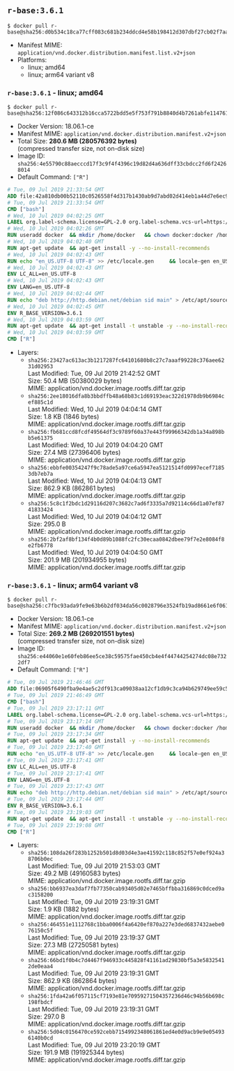 ## `r-base:3.6.1`

```console
$ docker pull r-base@sha256:d0b534c18ca77cff083c681b234ddcd4e58b198412d307dbf27cb02f7aa413b0
```

-	Manifest MIME: `application/vnd.docker.distribution.manifest.list.v2+json`
-	Platforms:
	-	linux; amd64
	-	linux; arm64 variant v8

### `r-base:3.6.1` - linux; amd64

```console
$ docker pull r-base@sha256:12f086c643312b16cca5722bdd5e5f753f791b8840d4b7261abfe11476166502
```

-	Docker Version: 18.06.1-ce
-	Manifest MIME: `application/vnd.docker.distribution.manifest.v2+json`
-	Total Size: **280.6 MB (280576392 bytes)**  
	(compressed transfer size, not on-disk size)
-	Image ID: `sha256:4e55790c88aecccd17f3c9f4f4396c19d82d4a636dff33cbdcc2fd6f24268014`
-	Default Command: `["R"]`

```dockerfile
# Tue, 09 Jul 2019 21:33:54 GMT
ADD file:42a810db00b52110c0526558f4d317b1430ab9d7abd02d414eb1a44d7e6ec930 in / 
# Tue, 09 Jul 2019 21:33:54 GMT
CMD ["bash"]
# Wed, 10 Jul 2019 04:02:25 GMT
LABEL org.label-schema.license=GPL-2.0 org.label-schema.vcs-url=https://github.com/rocker-org/r-base org.label-schema.vendor=Rocker Project maintainer=Dirk Eddelbuettel <edd@debian.org>
# Wed, 10 Jul 2019 04:02:26 GMT
RUN useradd docker 	&& mkdir /home/docker 	&& chown docker:docker /home/docker 	&& addgroup docker staff
# Wed, 10 Jul 2019 04:02:40 GMT
RUN apt-get update 	&& apt-get install -y --no-install-recommends 		ed 		less 		locales 		vim-tiny 		wget 		ca-certificates 		fonts-texgyre 	&& rm -rf /var/lib/apt/lists/*
# Wed, 10 Jul 2019 04:02:43 GMT
RUN echo "en_US.UTF-8 UTF-8" >> /etc/locale.gen 	&& locale-gen en_US.utf8 	&& /usr/sbin/update-locale LANG=en_US.UTF-8
# Wed, 10 Jul 2019 04:02:43 GMT
ENV LC_ALL=en_US.UTF-8
# Wed, 10 Jul 2019 04:02:43 GMT
ENV LANG=en_US.UTF-8
# Wed, 10 Jul 2019 04:02:44 GMT
RUN echo "deb http://http.debian.net/debian sid main" > /etc/apt/sources.list.d/debian-unstable.list         && echo 'APT::Default-Release "testing";' > /etc/apt/apt.conf.d/default
# Wed, 10 Jul 2019 04:02:45 GMT
ENV R_BASE_VERSION=3.6.1
# Wed, 10 Jul 2019 04:03:59 GMT
RUN apt-get update 	&& apt-get install -t unstable -y --no-install-recommends 		littler                 r-cran-littler 		r-base=${R_BASE_VERSION}-* 		r-base-dev=${R_BASE_VERSION}-* 		r-recommended=${R_BASE_VERSION}-* 	&& ln -s /usr/lib/R/site-library/littler/examples/install.r /usr/local/bin/install.r 	&& ln -s /usr/lib/R/site-library/littler/examples/install2.r /usr/local/bin/install2.r 	&& ln -s /usr/lib/R/site-library/littler/examples/installGithub.r /usr/local/bin/installGithub.r 	&& ln -s /usr/lib/R/site-library/littler/examples/testInstalled.r /usr/local/bin/testInstalled.r 	&& install.r docopt 	&& rm -rf /tmp/downloaded_packages/ /tmp/*.rds 	&& rm -rf /var/lib/apt/lists/*
# Wed, 10 Jul 2019 04:03:59 GMT
CMD ["R"]
```

-	Layers:
	-	`sha256:23427ac613ac3b1217287fc64101680b8c27c7aaaf99228c376aee6231d02953`  
		Last Modified: Tue, 09 Jul 2019 21:42:52 GMT  
		Size: 50.4 MB (50380029 bytes)  
		MIME: application/vnd.docker.image.rootfs.diff.tar.gzip
	-	`sha256:2ee18016dfa8b3bbdffb48a68b83c1d69193eac322d1978db9b6984cef885c1d`  
		Last Modified: Wed, 10 Jul 2019 04:04:14 GMT  
		Size: 1.8 KB (1846 bytes)  
		MIME: application/vnd.docker.image.rootfs.diff.tar.gzip
	-	`sha256:fb681ccd8fcdf49564df3c9789f60a37e443f99966342db1a34a898bb5e61375`  
		Last Modified: Wed, 10 Jul 2019 04:04:20 GMT  
		Size: 27.4 MB (27396406 bytes)  
		MIME: application/vnd.docker.image.rootfs.diff.tar.gzip
	-	`sha256:ebbfe00354247f9c78ade5a97ce6a5947ea5121514fd0997ecef71853db7eb7a`  
		Last Modified: Wed, 10 Jul 2019 04:04:13 GMT  
		Size: 862.9 KB (862861 bytes)  
		MIME: application/vnd.docker.image.rootfs.diff.tar.gzip
	-	`sha256:5c8c1f2bdc1d29116d207c3682c7ad6f3335a7d92114c66d1a07ef8741833424`  
		Last Modified: Wed, 10 Jul 2019 04:04:12 GMT  
		Size: 295.0 B  
		MIME: application/vnd.docker.image.rootfs.diff.tar.gzip
	-	`sha256:2bf2af8bf134f4b0d89b1088fc2fc30ecaa0842dbee79f7e2e8084f8e2fb6778`  
		Last Modified: Wed, 10 Jul 2019 04:04:50 GMT  
		Size: 201.9 MB (201934955 bytes)  
		MIME: application/vnd.docker.image.rootfs.diff.tar.gzip

### `r-base:3.6.1` - linux; arm64 variant v8

```console
$ docker pull r-base@sha256:c7fbc93ada9fe9e63b6b2df034da56c0028796e3524fb19ad8661e6f06189511
```

-	Docker Version: 18.06.1-ce
-	Manifest MIME: `application/vnd.docker.distribution.manifest.v2+json`
-	Total Size: **269.2 MB (269201551 bytes)**  
	(compressed transfer size, not on-disk size)
-	Image ID: `sha256:e44060e1e60feb86ee5ce38c59575fae450cb4e4f44744254274dc08e7322df7`
-	Default Command: `["R"]`

```dockerfile
# Tue, 09 Jul 2019 21:46:46 GMT
ADD file:06905f6490fba9e4ae5c2df913ca09038aa12cf1db9c3ca94b629749ee59c515 in / 
# Tue, 09 Jul 2019 21:46:49 GMT
CMD ["bash"]
# Tue, 09 Jul 2019 23:17:11 GMT
LABEL org.label-schema.license=GPL-2.0 org.label-schema.vcs-url=https://github.com/rocker-org/r-base org.label-schema.vendor=Rocker Project maintainer=Dirk Eddelbuettel <edd@debian.org>
# Tue, 09 Jul 2019 23:17:14 GMT
RUN useradd docker 	&& mkdir /home/docker 	&& chown docker:docker /home/docker 	&& addgroup docker staff
# Tue, 09 Jul 2019 23:17:34 GMT
RUN apt-get update 	&& apt-get install -y --no-install-recommends 		ed 		less 		locales 		vim-tiny 		wget 		ca-certificates 		fonts-texgyre 	&& rm -rf /var/lib/apt/lists/*
# Tue, 09 Jul 2019 23:17:40 GMT
RUN echo "en_US.UTF-8 UTF-8" >> /etc/locale.gen 	&& locale-gen en_US.utf8 	&& /usr/sbin/update-locale LANG=en_US.UTF-8
# Tue, 09 Jul 2019 23:17:41 GMT
ENV LC_ALL=en_US.UTF-8
# Tue, 09 Jul 2019 23:17:41 GMT
ENV LANG=en_US.UTF-8
# Tue, 09 Jul 2019 23:17:43 GMT
RUN echo "deb http://http.debian.net/debian sid main" > /etc/apt/sources.list.d/debian-unstable.list         && echo 'APT::Default-Release "testing";' > /etc/apt/apt.conf.d/default
# Tue, 09 Jul 2019 23:17:44 GMT
ENV R_BASE_VERSION=3.6.1
# Tue, 09 Jul 2019 23:19:03 GMT
RUN apt-get update 	&& apt-get install -t unstable -y --no-install-recommends 		littler                 r-cran-littler 		r-base=${R_BASE_VERSION}-* 		r-base-dev=${R_BASE_VERSION}-* 		r-recommended=${R_BASE_VERSION}-* 	&& ln -s /usr/lib/R/site-library/littler/examples/install.r /usr/local/bin/install.r 	&& ln -s /usr/lib/R/site-library/littler/examples/install2.r /usr/local/bin/install2.r 	&& ln -s /usr/lib/R/site-library/littler/examples/installGithub.r /usr/local/bin/installGithub.r 	&& ln -s /usr/lib/R/site-library/littler/examples/testInstalled.r /usr/local/bin/testInstalled.r 	&& install.r docopt 	&& rm -rf /tmp/downloaded_packages/ /tmp/*.rds 	&& rm -rf /var/lib/apt/lists/*
# Tue, 09 Jul 2019 23:19:08 GMT
CMD ["R"]
```

-	Layers:
	-	`sha256:108da26f283b1252b501d8d03d4e3ae41592c118c852f57e0ef924a38706b0ec`  
		Last Modified: Tue, 09 Jul 2019 21:53:03 GMT  
		Size: 49.2 MB (49160583 bytes)  
		MIME: application/vnd.docker.image.rootfs.diff.tar.gzip
	-	`sha256:bb6937ea3daf7fb77350cab93405d02e7465bffbba316869c0dced9ac3158200`  
		Last Modified: Tue, 09 Jul 2019 23:19:31 GMT  
		Size: 1.9 KB (1882 bytes)  
		MIME: application/vnd.docker.image.rootfs.diff.tar.gzip
	-	`sha256:464551e1112768c1bba0006f4a6420ef870a227e3ded6837432aebe076150c5f`  
		Last Modified: Tue, 09 Jul 2019 23:19:37 GMT  
		Size: 27.3 MB (27250581 bytes)  
		MIME: application/vnd.docker.image.rootfs.diff.tar.gzip
	-	`sha256:66bd1f0b4c7d4467f946933c445828f41161ad29830bf5a3e58325412de0eaa4`  
		Last Modified: Tue, 09 Jul 2019 23:19:31 GMT  
		Size: 862.9 KB (862864 bytes)  
		MIME: application/vnd.docker.image.rootfs.diff.tar.gzip
	-	`sha256:1fda42a6f057115cf7193e81e70959271504357236d46c94b56b698c198fbdcf`  
		Last Modified: Tue, 09 Jul 2019 23:19:31 GMT  
		Size: 297.0 B  
		MIME: application/vnd.docker.image.rootfs.diff.tar.gzip
	-	`sha256:5d04c0156470ce592cebb7154992348061861ed4e0d9acb9e9e054936140b0cd`  
		Last Modified: Tue, 09 Jul 2019 23:20:19 GMT  
		Size: 191.9 MB (191925344 bytes)  
		MIME: application/vnd.docker.image.rootfs.diff.tar.gzip
